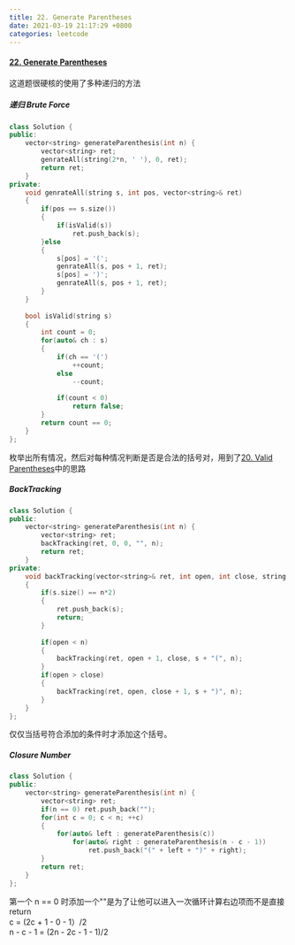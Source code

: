 ```yaml
---
title: 22. Generate Parentheses
date: 2021-03-19 21:17:29 +0800
categories: leetcode
---
```

#### [22. Generate Parentheses](https://leetcode.com/problems/generate-parentheses/)
这道题很硬核的使用了多种递归的方法

##### 递归 Brute Force
```c++
class Solution {
public:
    vector<string> generateParenthesis(int n) {
        vector<string> ret;
        genrateAll(string(2*n, ' '), 0, ret);
        return ret;
    }
private:
    void genrateAll(string s, int pos, vector<string>& ret)
    {
        if(pos == s.size())
        {
            if(isValid(s))
                ret.push_back(s);
        }else
        {
            s[pos] = '(';
            genrateAll(s, pos + 1, ret);
            s[pos] = ')';
            genrateAll(s, pos + 1, ret);
        }
    }
    
    bool isValid(string s)
    {
        int count = 0;
        for(auto& ch : s)
        {
            if(ch == '(')
                ++count;
            else
                --count;
            
            if(count < 0) 
                return false;
        }
        return count == 0;
    }
};
```
枚举出所有情况，然后对每种情况判断是否是合法的括号对，用到了[20. Valid Parentheses](https://leetcode.com/problems/valid-parentheses/)中的思路

##### BackTracking
```c++
class Solution {
public:
    vector<string> generateParenthesis(int n) {
        vector<string> ret;
        backTracking(ret, 0, 0, "", n);
        return ret;
    }
private:
    void backTracking(vector<string>& ret, int open, int close, string s, int n)
    {
        if(s.size() == n*2)
        {
            ret.push_back(s);
            return;
        }
        
        if(open < n)
        {
            backTracking(ret, open + 1, close, s + "(", n);
        }
        if(open > close)
        {
            backTracking(ret, open, close + 1, s + ")", n);
        }
    }
};
```
仅仅当括号符合添加的条件时才添加这个括号。

##### Closure Number
```c++
class Solution {
public:
    vector<string> generateParenthesis(int n) {
        vector<string> ret;
        if(n == 0) ret.push_back("");
        for(int c = 0; c < n; ++c)
        {
            for(auto& left : generateParenthesis(c))
                for(auto& right : generateParenthesis(n - c - 1))
                    ret.push_back("(" + left + ")" + right);
        }
        return ret;
    }
};
```
第一个
n == 0 时添加一个""是为了让他可以进入一次循环计算右边项而不是直接return <br>
c = (2c + 1 - 0 - 1）/2 <br>
n - c - 1 = (2n - 2c - 1 - 1)/2 <br>
